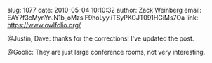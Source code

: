 slug:    1077
date:    2010-05-04 10:10:32
author:  Zack Weinberg
email:   EAY7f3cMynYn.N1b_oMzsiF9hoLyy.iTSyPKGJT091HGiMs7Oa
link:     https://www.owlfolio.org/

@Justin, Dave: thanks for the corrections! I've updated the
post.

@Goolic: They are just large conference rooms, not very
interesting.
